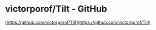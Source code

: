 <!--
id: 7943338719
link: http://tumblr.atmos.org/post/7943338719/victorporof-tilt-github
slug: victorporof-tilt-github
date: Fri Jul 22 2011 15:00:54 GMT-0700 (PDT)
publish: 2011-07-022
tags: 
title: victorporof/Tilt - GitHub
-->


victorporof/Tilt - GitHub
=========================

[https://github.com/victorporof/Tilt](https://github.com/victorporof/Tilt)

